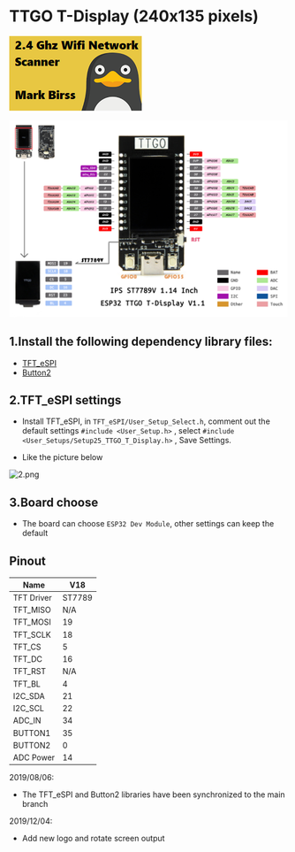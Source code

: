 # TTGO T-Display (240x135 pixels)

![image](https://github.com/markbirss/TTGO-T-Display/blob/master/image/ttgo.png)

![image](https://github.com/Xinyuan-LilyGO/TTGO-T-Display/blob/master/image/pinmap.jpg)
## 1.Install the following dependency library files:
- [TFT_eSPI](https://github.com/Bodmer/TFT_eSPI)        
- [Button2](https://github.com/LennartHennigs/Button2)

## 2.TFT_eSPI settings
- Install TFT_eSPI, in `TFT_eSPI/User_Setup_Select.h`, comment out the default settings `#include <User_Setup.h>` , select `#include <User_Setups/Setup25_TTGO_T_Display.h>` , Save Settings.

* Like the picture below

![2.png](image/2.png)


## 3.Board choose
- The board can choose `ESP32 Dev Module`, other settings can keep the default


## Pinout
| Name       | V18    |
| ---------- | ------ |
| TFT Driver | ST7789 |
| TFT_MISO   | N/A    |
| TFT_MOSI   | 19     |
| TFT_SCLK   | 18     |
| TFT_CS     | 5      |
| TFT_DC     | 16     |
| TFT_RST    | N/A    |
| TFT_BL     | 4      |
| I2C_SDA    | 21     |
| I2C_SCL    | 22     |
| ADC_IN     | 34     |
| BUTTON1    | 35     |
| BUTTON2    | 0      |
| ADC Power  | 14     |

2019/08/06:
* The TFT_eSPI and Button2 libraries have been synchronized to the main branch

2019/12/04: 
 * Add new logo and rotate screen output
